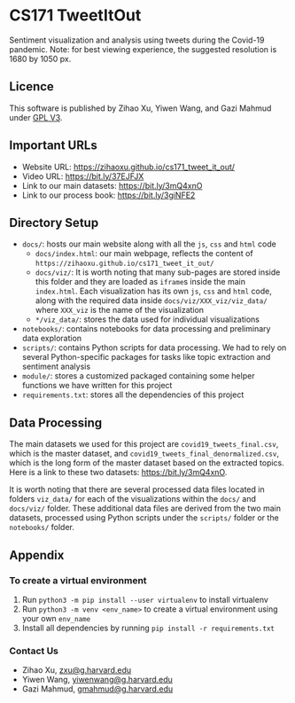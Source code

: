 # CS171 TweetItOut
Sentiment visualization and analysis using tweets during the Covid-19 pandemic. Note: for best viewing experience, the suggested resolution is 1680 by 1050 px.

## Licence
This software is published by Zihao Xu, Yiwen Wang, and Gazi Mahmud under [GPL V3](https://www.gnu.org/licenses/gpl-3.0.html).

## Important URLs
- Website URL: https://zihaoxu.github.io/cs171_tweet_it_out/  
- Video URL: https://bit.ly/37EJFJX
- Link to our main datasets: https://bit.ly/3mQ4xnO
- Link to our process book: https://bit.ly/3giNFE2  

## Directory Setup
- `docs/`: hosts our main website along with all the `js`, `css` and `html` code
	- `docs/index.html`: our main webpage, reflects the content of `https://zihaoxu.github.io/cs171_tweet_it_out/ `
	- `docs/viz/`: It is worth noting that many sub-pages are stored inside this folder and they are loaded as `iframe`s inside the main `index.html`. Each visualization has its own `js`, `css` and `html` code, along with the required data inside `docs/viz/XXX_viz/viz_data/` where `XXX_viz` is the name of the visualization
	- `*/viz_data/`: stores the data used for individual visualizations
- `notebooks/`: contains notebooks for data processing and preliminary data exploration
- `scripts/`: contains Python scripts for data processing. We had to rely on several Python-specific packages for tasks like topic extraction and sentiment analysis
- `module/`: stores a customized packaged containing some helper functions we have written for this project
- `requirements.txt`: stores all the dependencies of this project

## Data Processing
The main datasets we used for this project are `covid19_tweets_final.csv`, which is the master dataset, and `covid19_tweets_final_denormalized.csv`, which is the long form of the master dataset based on the extracted topics. Here is a link to these two datasets: https://bit.ly/3mQ4xnO.

It is worth noting that there are several processed data files located in folders `viz_data/` for each of the visualizations within the `docs/` and `docs/viz/` folder. These additional data files are derived from the two main datasets, processed using Python scripts under the `scripts/` folder or the `notebooks/` folder.

## Appendix
### To create a virtual environment
1. Run `python3 -m pip install --user virtualenv` to install virtualenv 
2. Run `python3 -m venv <env_name>` to create a virtual environment using your own `env_name`
3. Install all dependencies by running `pip install -r requirements.txt`

### Contact Us
- Zihao Xu, zxu@g.harvard.edu
- Yiwen Wang, yiwenwang@g.harvard.edu
- Gazi Mahmud, gmahmud@g.harvard.edu
